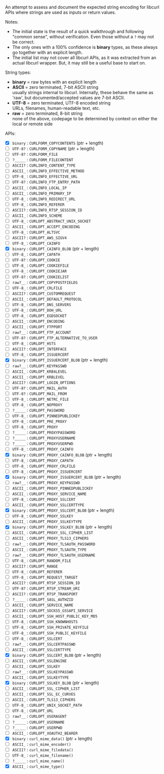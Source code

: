 An attempt to assess and document the expected string encoding for libcurl APIs where strings are used as inputs or return values.

Notes:
- The initial state is the result of a quick walkthrough and following "common sense", without verification. Even those without a `?` may not be correct.
- The only ones with a 100% confidence is **binary** types, as these always go together with an explicit length.
- The initial list may not cover all libcurl APIs, as it was extracted from an actual libcurl wrapper. But, it may still be a useful base to start on.

String types:
- **binary** = raw bytes with an explicit length
- **ASCII**  = zero terminated, 7-bit ASCII string<br>usually strings internal to libcurl. Internally, these behave the same as 'raw', but documented/accepted values are 7-bit ASCII.
- **UTF-8**  = zero terminated, UTF-8 encoded string<br>URLs, filenames, human-readable text, etc.
- **raw**    = zero terminated, 8-bit string<br>none of the above, codepage to be determined by context on either the local or remote side

APIs:
- [x] `binary` : `CURLFORM_COPYCONTENTS` (ptr + length)
- [ ] `UTF-8?` : `CURLFORM_COPYNAME` (ptr + length)
- [ ] `UTF-8?` : `CURLFORM_FILE`
- [ ] `?_____` : `CURLFORM_FILECONTENT`
- [ ] `ASCII?` : `CURLINFO_CONTENT_TYPE`
- [ ] `ASCII_` : `CURLINFO_EFFECTIVE_METHOD`
- [ ] `UTF-8_` : `CURLINFO_EFFECTIVE_URL`
- [ ] `UTF-8?` : `CURLINFO_FTP_ENTRY_PATH`
- [ ] `ASCII_` : `CURLINFO_LOCAL_IP`
- [ ] `ASCII_` : `CURLINFO_PRIMARY_IP`
- [ ] `UTF-8_` : `CURLINFO_REDIRECT_URL`
- [ ] `UTF-8_` : `CURLINFO_REFERER`
- [ ] `ASCII?` : `CURLINFO_RTSP_SESSION_ID`
- [ ] `ASCII_` : `CURLINFO_SCHEME`
- [ ] `UTF-8_` : `CURLOPT_ABSTRACT_UNIX_SOCKET`
- [ ] `ASCII_` : `CURLOPT_ACCEPT_ENCODING`
- [ ] `UTF-8_` : `CURLOPT_ALTSVC`
- [ ] `ASCII?` : `CURLOPT_AWS_SIGV4`
- [ ] `UTF-8_` : `CURLOPT_CAINFO`
- [x] `binary` : `CURLOPT_CAINFO_BLOB` (ptr + length)
- [ ] `UTF-8_` : `CURLOPT_CAPATH`
- [ ] `UTF-8?` : `CURLOPT_COOKIE`
- [ ] `UTF-8_` : `CURLOPT_COOKIEFILE`
- [ ] `UTF-8_` : `CURLOPT_COOKIEJAR`
- [ ] `UTF-8?` : `CURLOPT_COOKIELIST`
- [ ] `raw?__` : `CURLOPT_COPYPOSTFIELDS`
- [ ] `UTF-8_` : `CURLOPT_CRLFILE`
- [ ] `ASCII?` : `CURLOPT_CUSTOMREQUEST`
- [ ] `ASCII_` : `CURLOPT_DEFAULT_PROTOCOL`
- [ ] `UTF-8_` : `CURLOPT_DNS_SERVERS`
- [ ] `UTF-8_` : `CURLOPT_DOH_URL`
- [ ] `UTF-8_` : `CURLOPT_EGDSOCKET`
- [ ] `ASCII_` : `CURLOPT_ENCODING`
- [ ] `ASCII_` : `CURLOPT_FTPPORT`
- [ ] `raw?__` : `CURLOPT_FTP_ACCOUNT`
- [ ] `UTF-8?` : `CURLOPT_FTP_ALTERNATIVE_TO_USER`
- [ ] `UTF-8_` : `CURLOPT_HSTS`
- [ ] `ASCII?` : `CURLOPT_INTERFACE`
- [ ] `UTF-8_` : `CURLOPT_ISSUERCERT`
- [x] `binary` : `CURLOPT_ISSUERCERT_BLOB` (ptr + length)
- [ ] `raw?__` : `CURLOPT_KEYPASSWD`
- [ ] `ASCII_` : `CURLOPT_KRB4LEVEL`
- [ ] `ASCII_` : `CURLOPT_KRBLEVEL`
- [ ] `ASCII?` : `CURLOPT_LOGIN_OPTIONS`
- [ ] `UTF-8?` : `CURLOPT_MAIL_AUTH`
- [ ] `UTF-8?` : `CURLOPT_MAIL_FROM`
- [ ] `UTF-8_` : `CURLOPT_NETRC_FILE`
- [ ] `UTF-8_` : `CURLOPT_NOPROXY`
- [ ] `?_____` : `CURLOPT_PASSWORD`
- [ ] `UTF-8_` : `CURLOPT_PINNEDPUBLICKEY`
- [ ] `UTF-8_` : `CURLOPT_PRE_PROXY`
- [ ] `UTF-8_` : `CURLOPT_PROXY`
- [ ] `?_____` : `CURLOPT_PROXYPASSWORD`
- [ ] `?_____` : `CURLOPT_PROXYUSERNAME`
- [ ] `?_____` : `CURLOPT_PROXYUSERPWD`
- [ ] `UTF-8_` : `CURLOPT_PROXY_CAINFO`
- [x] `binary` : `CURLOPT_PROXY_CAINFO_BLOB` (ptr + length)
- [ ] `UTF-8_` : `CURLOPT_PROXY_CAPATH`
- [ ] `UTF-8_` : `CURLOPT_PROXY_CRLFILE`
- [ ] `UTF-8_` : `CURLOPT_PROXY_ISSUERCERT`
- [x] `binary` : `CURLOPT_PROXY_ISSUERCERT_BLOB` (ptr + length)
- [ ] `raw?__` : `CURLOPT_PROXY_KEYPASSWD`
- [ ] `ASCII_` : `CURLOPT_PROXY_PINNEDPUBLICKEY`
- [ ] `ASCII_` : `CURLOPT_PROXY_SERVICE_NAME`
- [ ] `UTF-8_` : `CURLOPT_PROXY_SSLCERT`
- [ ] `ASCII_` : `CURLOPT_PROXY_SSLCERTTYPE`
- [x] `binary` : `CURLOPT_PROXY_SSLCERT_BLOB` (ptr + length)
- [ ] `UTF-8_` : `CURLOPT_PROXY_SSLKEY`
- [ ] `ASCII_` : `CURLOPT_PROXY_SSLKEYTYPE`
- [x] `binary` : `CURLOPT_PROXY_SSLKEY_BLOB` (ptr + length)
- [ ] `ASCII_` : `CURLOPT_PROXY_SSL_CIPHER_LIST`
- [ ] `ASCII_` : `CURLOPT_PROXY_TLS13_CIPHERS`
- [ ] `raw?__` : `CURLOPT_PROXY_TLSAUTH_PASSWORD`
- [ ] `ASCII_` : `CURLOPT_PROXY_TLSAUTH_TYPE`
- [ ] `raw?__` : `CURLOPT_PROXY_TLSAUTH_USERNAME`
- [ ] `UTF-8_` : `CURLOPT_RANDOM_FILE`
- [ ] `ASCII?` : `CURLOPT_RANGE`
- [ ] `UTF-8_` : `CURLOPT_REFERER`
- [ ] `UTF-8_` : `CURLOPT_REQUEST_TARGET`
- [ ] `ASCII?` : `CURLOPT_RTSP_SESSION_ID`
- [ ] `UTF-8?` : `CURLOPT_RTSP_STREAM_URI`
- [ ] `ASCII?` : `CURLOPT_RTSP_TRANSPORT`
- [ ] `?_____` : `CURLOPT_SASL_AUTHZID`
- [ ] `ASCII_` : `CURLOPT_SERVICE_NAME`
- [ ] `ASCII?` : `CURLOPT_SOCKS5_GSSAPI_SERVICE`
- [ ] `ASCII_` : `CURLOPT_SSH_HOST_PUBLIC_KEY_MD5`
- [ ] `UTF-8_` : `CURLOPT_SSH_KNOWNHOSTS`
- [ ] `UTF-8_` : `CURLOPT_SSH_PRIVATE_KEYFILE`
- [ ] `UTF-8_` : `CURLOPT_SSH_PUBLIC_KEYFILE`
- [ ] `UTF-8_` : `CURLOPT_SSLCERT`
- [ ] `raw?__` : `CURLOPT_SSLCERTPASSWD`
- [ ] `ASCII_` : `CURLOPT_SSLCERTTYPE`
- [x] `binary` : `CURLOPT_SSLCERT_BLOB` (ptr + length)
- [ ] `ASCII_` : `CURLOPT_SSLENGINE`
- [ ] `ASCII_` : `CURLOPT_SSLKEY`
- [ ] `raw?__` : `CURLOPT_SSLKEYPASSWD`
- [ ] `ASCII_` : `CURLOPT_SSLKEYTYPE`
- [x] `binary` : `CURLOPT_SSLKEY_BLOB` (ptr + length)
- [ ] `ASCII_` : `CURLOPT_SSL_CIPHER_LIST`
- [ ] `ASCII_` : `CURLOPT_SSL_EC_CURVES`
- [ ] `ASCII_` : `CURLOPT_TLS13_CIPHERS`
- [ ] `UTF-8_` : `CURLOPT_UNIX_SOCKET_PATH`
- [ ] `UTF-8_` : `CURLOPT_URL`
- [ ] `raw?__` : `CURLOPT_USERAGENT`
- [ ] `?_____` : `CURLOPT_USERNAME`
- [ ] `?_____` : `CURLOPT_USERPWD`
- [ ] `ASCII_` : `CURLOPT_XOAUTH2_BEARER`
- [x] `binary` : `curl_mime_data()` (ptr + length)
- [ ] `ASCII_` : `curl_mime_encoder()`
- [ ] `ASCII?` : `curl_mime_filedata()`
- [ ] `UTF-8_` : `curl_mime_filename()`
- [ ] `?_____` : `curl_mime_name()`
- [x] `ASCII_` : `curl_mime_type()`
